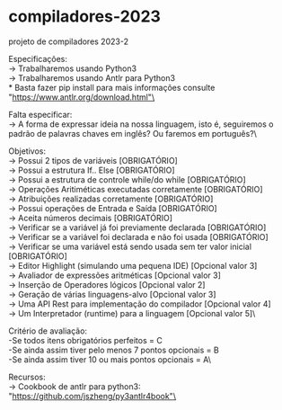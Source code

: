 # compiladores-2023
projeto de compiladores 2023-2

Especificações:\
-> Trabalharemos usando Python3\
-> Trabalharemos usando Antlr para Python3\
	* Basta fazer pip install para mais informações consulte "https://www.antlr.org/download.html"\

Falta especificar:\
-> A forma de expressar ideia na nossa linguagem, isto é, seguiremos o padrão de palavras chaves em inglês? Ou faremos em português?\

Objetivos:\
-> Possui 2 tipos de variáveis [OBRIGATÓRIO]\
-> Possui a estrutura If.. Else [OBRIGATÓRIO]\
-> Possui a estrutura de controle while/do while [OBRIGATÓRIO]\
-> Operações Aritiméticas executadas corretamente [OBRIGATÓRIO]\
-> Atribuições realizadas corretamente [OBRIGATÓRIO]\
-> Possui operações de Entrada e Saída [OBRIGATÓRIO]\
-> Aceita números decimais [OBRIGATÓRIO]\
-> Verificar se a variável já foi previamente declarada [OBRIGATÓRIO]\
-> Verificar se a variável foi declarada e não foi usada [OBRIGATÓRIO]\
-> Verificar se uma variável está sendo usada sem ter valor inicial [OBRIGATÓRIO]\
-> Editor Highlight (simulando uma pequena IDE) [Opcional valor 3]\
-> Avaliador de expressões aritméticas [Opcional valor 3]\
-> Inserção de Operadores lógicos [Opcional valor 2]\
-> Geração de várias linguagens-alvo [Opcional valor 3]\
-> Uma API Rest para implementação do compilador [Opcional valor 4]\
-> Um Interpretador (runtime) para a linguagem [Opcional valor 5]\

Critério de avaliação:\
	-Se todos itens obrigatórios perfeitos = C\
	-Se ainda assim tiver pelo menos 7 pontos opcionais = B\
	-Se ainda assim tiver 10 ou mais pontos opcionais = A\

Recursos:\
-> Cookbook de antlr para python3: "https://github.com/jszheng/py3antlr4book"\

